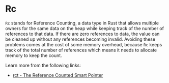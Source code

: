 # Rc

`Rc` stands for Reference Counting, a data type in Rust that allows multiple owners for the same data on the heap while keeping track of the number of references to that data. If there are zero references to data, the value can be cleaned up without any references becoming invalid. Avoiding these problems comes at the cost of some memory overhead, because `Rc` keeps track of the total number of references which means it needs to allocate memory to keep the count.

Learn more from the following links:

- [rct - The Reference Counted Smart Pointer](https://doc.rust-lang.org/book/ch15-04-rc.html#rct-the-reference-counted-smart-pointer)